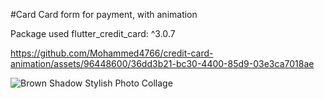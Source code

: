 #Card Card  form for payment, with animation

Package  used
flutter_credit_card: ^3.0.7

https://github.com/Mohammed4766/credit-card-animation/assets/96448600/36dd3b21-bc30-4400-85d9-03e3ca7018ae




![Brown Shadow Stylish Photo Collage](https://github.com/Mohammed4766/credit-card-animation/assets/96448600/735d14d8-2e9e-4707-9426-de5b2943a643)
